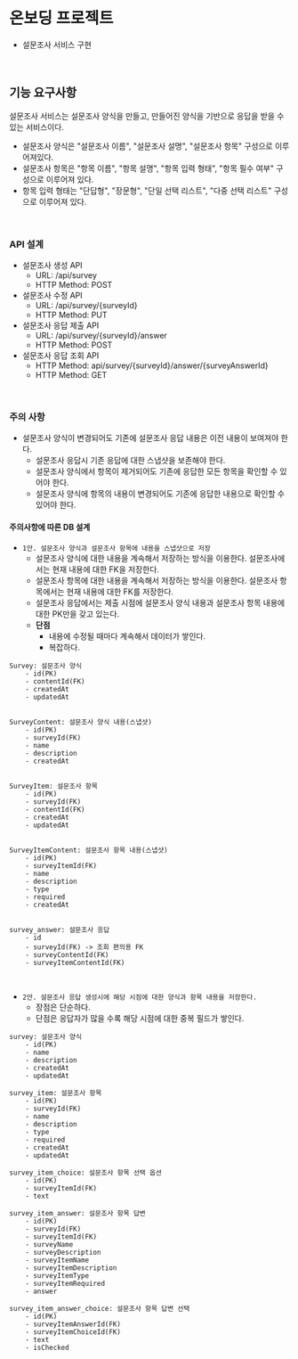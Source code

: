# 온보딩 프로젝트

 - 설문조사 서비스 구현

<br/>

## 기능 요구사항

설문조사 서비스는 설문조사 양식을 만들고, 만들어진 양식을 기반으로 응답을 받을 수 있는 서비스이다.  
 - 설문조사 양식은 "설문조사 이름", "설문조사 설명", "설문조사 항목" 구성으로 이루어져있다.
 - 설문조사 항목은 "항목 이름", "항목 설명", "항목 입력 형태", "항목 필수 여부" 구성으로 이루어져 있다.
 - 항목 입력 형태는 "단답형", "장문형", "단일 선택 리스트", "다중 선택 리스트" 구성으로 이루어져 있다.

<br/>

### API 설계

 - 설문조사 생성 API
    - URL: /api/survey
    - HTTP Method: POST
 - 설문조사 수정 API
    - URL: /api/survey/{surveyId}
    - HTTP Method: PUT
 - 설문조사 응답 제출 API
    - URL: /api/survey/{surveyId}/answer
    - HTTP Method: POST
 - 설문조사 응답 조회 API
    - HTTP Method: api/survey/{surveyId}/answer/{surveyAnswerId}
    - HTTP Method: GET

<br/>

### 주의 사항

 - 설문조사 양식이 변경되어도 기존에 설문조사 응답 내용은 이전 내용이 보여져야 한다.
    - 설문조사 응답시 기존 응답에 대한 스냅샷을 보존해야 한다.
    - 설문조사 양식에서 항목이 제거되어도 기존에 응답한 모든 항목을 확인할 수 있어야 한다.
    - 설문조사 양식에 항목의 내용이 변경되어도 기존에 응답한 내용으로 확인할 수 있어야 한다.

#### 주의사항에 따른 DB 설계

 - `1안. 설문조사 양식과 설문조사 항목에 내용을 스냅샷으로 저장`
    - 설문조사 양식에 대한 내용을 계속해서 저장하는 방식을 이용한다. 설문조사에서는 현재 내용에 대한 FK을 저장한다.
    - 설문조사 항목에 대한 내용을 계속해서 저장하는 방식을 이용한다. 설문조사 항목에서는 현재 내용에 대한 FK를 저장한다.
    - 설문조사 응답에서는 제출 시점에 설문조사 양식 내용과 설문조사 항목 내용에 대한 PK만을 갖고 있는다.
    - __단점__
        - 내용에 수정될 때마다 계속해서 데이터가 쌓인다.
        - 복잡하다.
```
Survey: 설문조사 양식
    - id(PK)
    - contentId(FK)
    - createdAt
    - updatedAt


SurveyContent: 설문조사 양식 내용(스냅샷)
    - id(PK)
    - surveyId(FK)
    - name
    - description
    - createdAt


SurveyItem: 설문조사 항목
    - id(PK)
    - surveyId(FK)
    - contentId(FK)
    - createdAt
    - updatedAt


SurveyItemContent: 설문조사 항목 내용(스냅샷)
    - id(PK)
    - surveyItemId(FK)
    - name
    - description
    - type
    - required
    - createdAt


survey_answer: 설문조사 응답
    - id
    - surveyId(FK) -> 조회 편의용 FK
    - surveyContentId(FK)
    - surveyItemContentId(FK)
```
<br/>

 - `2안. 설문조사 응답 생성시에 해당 시점에 대한 양식과 항목 내용을 저장한다.`
    - 장점은 단순하다.
    - 단점은 응답자가 많을 수록 해당 시점에 대한 중복 필드가 쌓인다.
```
survey: 설문조사 양식
    - id(PK)
    - name
    - description
    - createdAt
    - updatedAt

survey_item: 설문조사 항목
    - id(PK)
    - surveyId(FK)
    - name
    - description
    - type
    - required
    - createdAt
    - updatedAt

survey_item_choice: 설문조사 항목 선택 옵션
    - id(PK)
    - surveyItemId(FK)
    - text

survey_item_answer: 설문조사 항목 답변
    - id(PK)
    - surveyId(FK)
    - surveyItemId(FK)
    - surveyName
    - surveyDescription
    - surveyItemName
    - surveyItemDescription
    - surveyItemType
    - surveyItemRequired
    - answer

survey_item_answer_choice: 설문조사 항목 답변 선택
    - id(PK)
    - surveyItemAnswerId(FK)
    - surveyItemChoiceId(FK)
    - text
    - isChecked
```
<br/>
